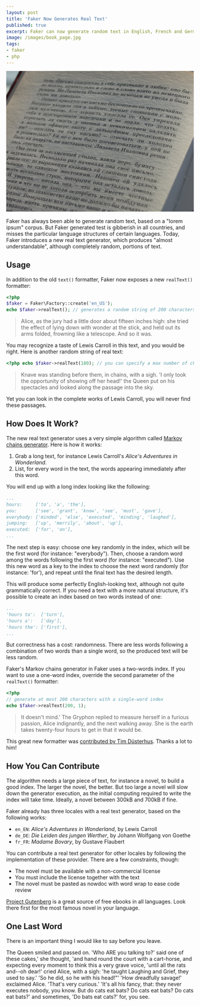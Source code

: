 ```yaml
---
layout: post
title: 'Faker Now Generates Real Text'
published: true
excerpt: Faker can now generate random text in English, French and German. Read on to see how the Makov Chains generator algorithm can help you get good-looking fake text for your locale.
image: /images/book_page.jpg
tags:
- faker
- php
---
```


<a title="A page from 'The Captain's Daughter' by  Alexander Pushkin. Public domain image from http://www.publicdomainpictures.net/view-image.php?image=10787&picture=page" href="http://www.publicdomainpictures.net/view-image.php?image=10787&picture=page"><img src="/images/book_page.jpg" class="postImage"/></a>

Faker has always been able to generate random text, based on a "lorem ipsum" corpus. But Faker generated test is gibberish in all countries, and misses the particular language structures of certain languages. Today, Faker introduces a new real text generator, which produces "almost understandable", although completely random, portions of text.

## Usage

In addition to the old `text()` formatter, Faker now exposes a new `realText()` formatter:

```php
<?php
$faker = Faker\Factory::create('en_US');
echo $faker->realText(); // generates a random string of 200 characters at most
```

> Alice, as the jury had a little door about fifteen inches high: she tried the effect of lying down with wonder at the stick, and held out its arms folded, frowning like a telescope. And so it was.

You may recognize a taste of Lewis Carroll in this text, and you would be right. Here is another random string of real text:

```php
<?php echo $faker->realText(180); // you can specify a max number of characters
```

> Knave was standing before them, in chains, with a sigh. 'I only took the opportunity of showing off her head!' the Queen put on his spectacles and looked along the passage into the sky.

Yet you can look in the complete works of Lewis Carroll, you will never find these passages.

## How Does It Work?

The new real text generator uses a very simple algorithm called [Markov chains generator](http://blog.codinghorror.com/markov-and-you/). Here is how it works: 

1. Grab a long text, for instance Lewis Carroll's *Alice's Adventures in Wonderland*. 
2. List, for every word in the text, the words appearing immediately after this word. 

You will end up with a long index looking like the following:

```yaml
...
hours:     ['to', 'a', 'the'],
you:       ['see', 'grant', 'know', 'see', 'must', 'gave'],
everybody: ['minded', 'else', 'executed', 'minding', 'laughed'],
jumping:   ['up', 'merrily', 'about', 'up'],
executed:  ['for', 'on'],
...
```

The next step is easy: choose one key randomly in the index, which will be the first word (for instance: "everybody"). Then, choose a random word among the words following the first word (for instance: "executed"). Use this new word as a key to the index to choose the next word randomly (for instance: 'for'), and repeat until the final text has the desired length.

This will produce some perfectly English-looking text, although not quite grammatically correct. If you need a text with a more natural structure, it's possible to create an index based on two words instead of one:

```yaml
...
'hours to':  ['turn'],
'hours a':   ['day'],
'hours the': ['first'],
...
```

But correctness has a cost: randomness. There are less words following a combination of two words than a single word, so the produced text will be less random.

Faker's Markov chains generator in Faker uses a two-words index. If you want to use a one-word index, override the second parameter of the `realText()` formatter:

```php
<?php 
// generate at most 200 characters with a single-word index
echo $faker->realText(200, 1);
```

> It doesn't mind.' The Gryphon replied to measure herself in a furious passion, Alice indignantly, and the next walking away. She is the earth takes twenty-four hours to get in that it would be.

This great new formatter was [contributed by Tim Düsterhus](https://github.com/fzaninotto/Faker/pull/254). Thanks a lot to him!

## How You Can Contribute

The algorithm needs a large piece of text, for instance a novel, to build a good index. The larger the novel, the better. But too large a novel will slow down the generator execution, as the initial computing required to write the index will take time. Ideally, a novel between 300kB and 700kB if fine. 

Faker already has three locales with a real text generator, based on the following works:

* `en_EN`: *Alice's Adventures in Wonderland*, by Lewis Carroll
* `de_DE`: *Die Leiden des jungen Werther*, by Johann Wolfgang von Goethe
* `fr_FR`: *Madame Bovary*, by Gustave Flaubert

You can contribute a real text generator for other locales by following the implementation of these provider. There are a few constraints, though:

* The novel must be available with a non-commercial license
* You must include the license together with the text
* The novel must be pasted as nowdoc with word wrap to ease code review

[Project Gutenberg](http://www.gutenberg.org/) is a great source of free ebooks in all languages. Look there first for the most famous novel in your language. 

## One Last Word

There is an important thing I would like to say before you leave.

The Queen smiled and passed on. 'Who ARE you talking to?' said one of these cakes,' she thought, 'and hand round the court with a cart-horse, and expecting every moment to think this a very grave voice, 'until all the rats and--oh dear!' cried Alice, with a sigh: 'he taught Laughing and Grief, they used to say.' 'So he did, so he with his head!"' 'How dreadfully savage!' exclaimed Alice. 'That's very curious.' 'It's all his fancy, that: they never executes nobody, you know. But do cats eat bats? Do cats eat bats? Do cats eat bats?' and sometimes, 'Do bats eat cats?' for, you see.
